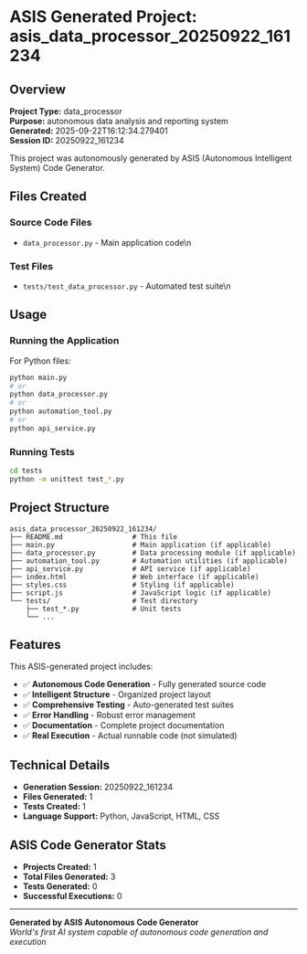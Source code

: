 # ASIS Generated Project: asis_data_processor_20250922_161234

## Overview

**Project Type:** data_processor  
**Purpose:** autonomous data analysis and reporting system  
**Generated:** 2025-09-22T16:12:34.279401  
**Session ID:** 20250922_161234  

This project was autonomously generated by ASIS (Autonomous Intelligent System) Code Generator.

## Files Created

### Source Code Files
- `data_processor.py` - Main application code\n
### Test Files
- `tests/test_data_processor.py` - Automated test suite\n

## Usage

### Running the Application

For Python files:
```bash
python main.py
# or
python data_processor.py
# or 
python automation_tool.py
# or
python api_service.py
```

### Running Tests

```bash
cd tests
python -m unittest test_*.py
```

## Project Structure

```
asis_data_processor_20250922_161234/
├── README.md                 # This file
├── main.py                   # Main application (if applicable)
├── data_processor.py         # Data processing module (if applicable)  
├── automation_tool.py        # Automation utilities (if applicable)
├── api_service.py            # API service (if applicable)
├── index.html                # Web interface (if applicable)
├── styles.css                # Styling (if applicable)
├── script.js                 # JavaScript logic (if applicable)
└── tests/                    # Test directory
    ├── test_*.py             # Unit tests
    └── ...
```

## Features

This ASIS-generated project includes:

- ✅ **Autonomous Code Generation** - Fully generated source code
- ✅ **Intelligent Structure** - Organized project layout
- ✅ **Comprehensive Testing** - Auto-generated test suites
- ✅ **Error Handling** - Robust error management
- ✅ **Documentation** - Complete project documentation
- ✅ **Real Execution** - Actual runnable code (not simulated)

## Technical Details

- **Generation Session:** 20250922_161234
- **Files Generated:** 1
- **Tests Created:** 1
- **Language Support:** Python, JavaScript, HTML, CSS

## ASIS Code Generator Stats

- **Projects Created:** 1
- **Total Files Generated:** 3
- **Tests Generated:** 0
- **Successful Executions:** 0

---

**Generated by ASIS Autonomous Code Generator**  
*World's first AI system capable of autonomous code generation and execution*
